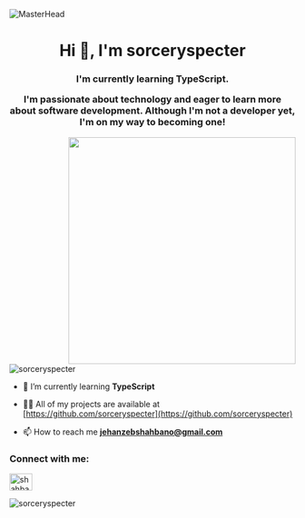 ![MasterHead](https://user-images.githubusercontent.com/74038190/241765440-80728820-e06b-4f96-9c9e-9df46f0cc0a5.gif)

<h1 align="center">Hi 👋, I'm sorceryspecter</h1>
<h3 align="center">I'm currently learning TypeScript.
    <p>I'm passionate about technology and eager to learn more about software development.
      Although I'm not a developer yet, I'm on my way to becoming one!</p>
</h3>

<img align="right" width="400" src="https://user-images.githubusercontent.com/74038190/219923809-b86dc415-a0c2-4a38-bc88-ad6cf06395a8.gif">
<p align="left"> <img src="https://komarev.com/ghpvc/?username=sorceryspecter&label=Profile%20views&color=0e75b6&style=flat" alt="sorceryspecter" /> </p>

- 🌱 I’m currently learning **TypeScript**

- 👨‍💻 All of my projects are available at [https://github.com/sorceryspecter](https://github.com/sorceryspecter)

- 📫 How to reach me **jehanzebshahbano@gmail.com**

<h3 align="left">Connect with me:</h3>
<p align="left">
<a href="https://linkedin.com/in/shahbano jehanzeb" target="blank"><img align="center" src="https://raw.githubusercontent.com/rahuldkjain/github-profile-readme-generator/master/src/images/icons/Social/linked-in-alt.svg" alt="shahbano jehanzeb" height="30" width="40" /></a>
</p>

<p><img align="center" src="https://github-readme-streak-stats.herokuapp.com/?user=sorceryspecter&" alt="sorceryspecter" /></p>
